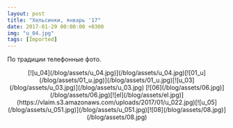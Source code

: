 ```yaml
---
layout: post
title: "Хельсинки, январь '17"
date: 2017-01-29 00:00:00 +0300
img: "u_04.jpg"
tags: [Imported]
---
```


По традиции телефонные фото.

<center>[![u_04](/blog/assets/u_04.jpg)](/blog/assets/u_04.jpg)[![01_u](/blog/assets/01_u.jpg)](/blog/assets/01_u.jpg)[![u_03](/blog/assets/u_03.jpg)](/blog/assets/u_03.jpg) [![06](/blog/assets/06.jpg)](/blog/assets/06.jpg)[![el](/blog/assets/el.jpg)](https://vlaim.s3.amazonaws.com/uploads/2017/01/u_022.jpg)[![u_05](/blog/assets/u_051.jpg)](/blog/assets/u_051.jpg)[![08](/blog/assets/08.jpg)](/blog/assets/08.jpg)</center>